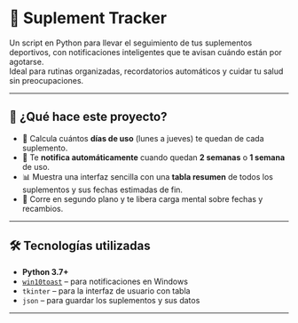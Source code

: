 # 💊 Suplement Tracker

Un script en Python para llevar el seguimiento de tus suplementos deportivos, con notificaciones inteligentes que te avisan cuándo están por agotarse.  
Ideal para rutinas organizadas, recordatorios automáticos y cuidar tu salud sin preocupaciones.

---

## 🧠 ¿Qué hace este proyecto?

- 📅 Calcula cuántos **días de uso** (lunes a jueves) te quedan de cada suplemento.
- 🔔 Te **notifica automáticamente** cuando quedan **2 semanas** o **1 semana** de uso.
- 📊 Muestra una interfaz sencilla con una **tabla resumen** de todos los suplementos y sus fechas estimadas de fin.
- 🧠 Corre en segundo plano y te libera carga mental sobre fechas y recambios.

---

## 🛠 Tecnologías utilizadas

- **Python 3.7+**
- [`win10toast`](https://pypi.org/project/win10toast/) – para notificaciones en Windows
- `tkinter` – para la interfaz de usuario con tabla
- `json` – para guardar los suplementos y sus datos

---


